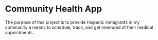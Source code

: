 # Community Health App
The purpose of this project is to provide Hispanic Immigrants in my community a means to schedule, track, and get reminded of their medical appointments.
